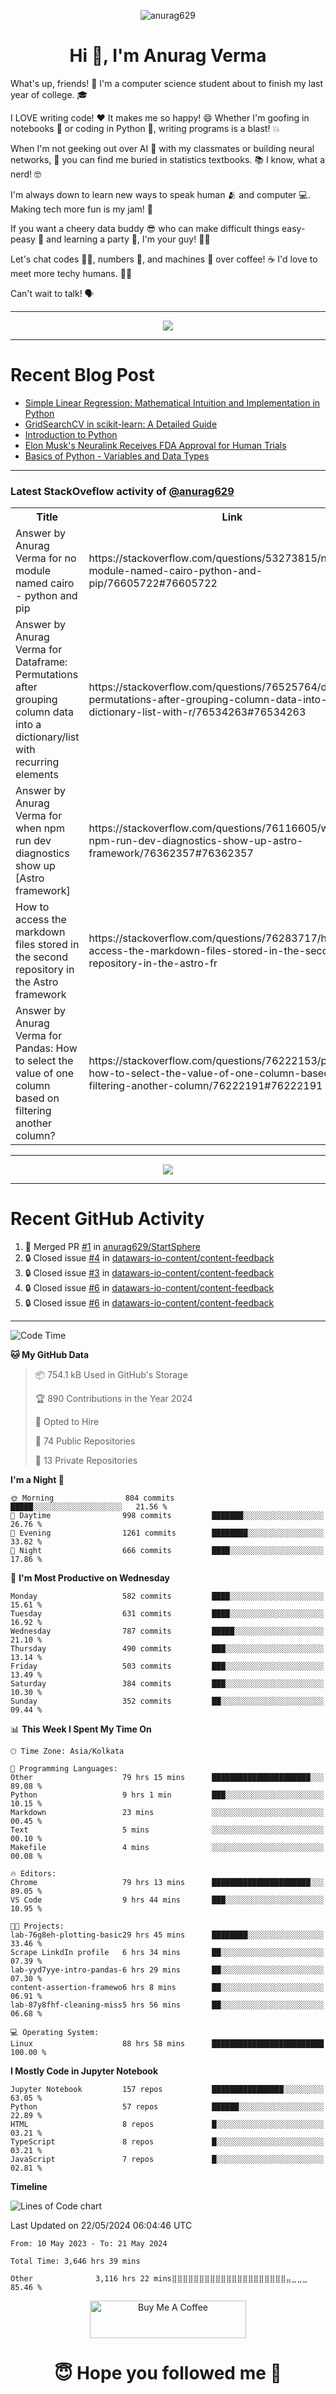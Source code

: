 

<p align="center"> <img src="https://komarev.com/ghpvc/?username=anurag629&label=Profile%20views&color=0e75b6&style=flat" alt="anurag629" /> </p>

<h1 align="center">Hi 👋, I'm Anurag Verma</h1>

What's up, friends! 👋 I'm a computer science student about to finish my last year of college. 🎓

I LOVE writing code! ❤️ It makes me so happy! 😄 Whether I'm goofing in notebooks 📓 or coding in Python 🐍, writing programs is a blast! 💥

When I'm not geeking out over AI 🤖 with my classmates or building neural networks, 🧠 you can find me buried in statistics textbooks. 📚 I know, what a nerd! 🤓

I'm always down to learn new ways to speak human 🫂 and computer 💻. Making tech more fun is my jam! 🍇

If you want a cheery data buddy 😎 who can make difficult things easy-peasy 🥝 and learning a party 🎉, I'm your guy! 🙋‍♂️

Let's chat codes 👨‍💻, numbers 🧮, and machines 🤖 over coffee! ☕ I'd love to meet more techy humans. 💁‍♂️

Can't wait to talk! 🗣️

---

<p align="center">
  <img src="https://spotify-github-profile.vercel.app/api/view.svg?uid=mwvywke3fo2gajpenodnmobfh&cover_image=true&theme=default&show_offline=false&background_color=121212&interchange=false&bar_color=53b14f&bar_color_cover=true">
</p>

---

# Recent Blog Post

<!-- BLOG-POST-LIST:START -->
- [Simple Linear Regression: Mathematical Intuition and Implementation in Python](https://codercops.tech/blog/machine-learning-algorithms/simple-linear-regression-mathematical-intuation)
- [GridSearchCV in scikit-learn: A Detailed Guide](https://codercops.tech/blog/gridsearchcv-in-scikit-learn-a-detailed-guide)
- [Introduction to Python](https://codercops.tech/blog/python-tutorial/introduction-to-python)
- [Elon Musk&#39;s Neuralink Receives FDA Approval for Human Trials](https://codercops.tech/blog/elon-musks-neuralink-receives-fda-approval-for-human-trials)
- [Basics of Python - Variables and Data Types](https://codercops.tech/blog/python-basics-of-python-variables-and-data-types)
<!-- BLOG-POST-LIST:END -->

---

### Latest StackOveflow activity of [@anurag629](https://github.com/anurag629)
<table>
  <tr><th>Title</th><th>Link</th></tr>
  <!-- STACKOVERFLOW:START --><tr><td>Answer by Anurag Verma for no module named cairo - python and pip</td><td>https://stackoverflow.com/questions/53273815/no-module-named-cairo-python-and-pip/76605722#76605722</td></tr><tr><td>Answer by Anurag Verma for Dataframe: Permutations after grouping column data into a dictionary/list with recurring elements</td><td>https://stackoverflow.com/questions/76525764/dataframe-permutations-after-grouping-column-data-into-a-dictionary-list-with-r/76534263#76534263</td></tr><tr><td>Answer by Anurag Verma for when npm run dev diagnostics show up [Astro framework]</td><td>https://stackoverflow.com/questions/76116605/when-npm-run-dev-diagnostics-show-up-astro-framework/76362357#76362357</td></tr><tr><td>How to access the markdown files stored in the second repository in the Astro framework</td><td>https://stackoverflow.com/questions/76283717/how-to-access-the-markdown-files-stored-in-the-second-repository-in-the-astro-fr</td></tr><tr><td>Answer by Anurag Verma for Pandas: How to select the value of one column based on filtering another column?</td><td>https://stackoverflow.com/questions/76222153/pandas-how-to-select-the-value-of-one-column-based-on-filtering-another-column/76222191#76222191</td></tr><!-- STACKOVERFLOW:END -->
</table>

---

<p align="center">
  <img alig src="https://github-profile-trophy.vercel.app/?username=anurag629&theme=onedark&column=-1" />
</p>

---

# Recent GitHub Activity
<!--START_SECTION:activity-->
1. 🎉 Merged PR [#1](https://github.com/anurag629/StartSphere/pull/1) in [anurag629/StartSphere](https://github.com/anurag629/StartSphere)
2. 🔒 Closed issue [#4](https://github.com/datawars-io-content/content-feedback/issues/4) in [datawars-io-content/content-feedback](https://github.com/datawars-io-content/content-feedback)
3. 🔒 Closed issue [#3](https://github.com/datawars-io-content/content-feedback/issues/3) in [datawars-io-content/content-feedback](https://github.com/datawars-io-content/content-feedback)
4. 🔒 Closed issue [#6](https://github.com/datawars-io-content/content-feedback/issues/6) in [datawars-io-content/content-feedback](https://github.com/datawars-io-content/content-feedback)
5. 🔒 Closed issue [#6](https://github.com/datawars-io-content/content-feedback/issues/6) in [datawars-io-content/content-feedback](https://github.com/datawars-io-content/content-feedback)
<!--END_SECTION:activity-->

---

<!--START_SECTION:waka-->
![Code Time](http://img.shields.io/badge/Code%20Time-3%2C651%20hrs%2024%20mins-blue)

**🐱 My GitHub Data** 

> 📦 754.1 kB Used in GitHub's Storage 
 > 
> 🏆 890 Contributions in the Year 2024
 > 
> 💼 Opted to Hire
 > 
> 📜 74 Public Repositories 
 > 
> 🔑 13 Private Repositories 
 > 
**I'm a Night 🦉** 

```text
🌞 Morning                804 commits         █████░░░░░░░░░░░░░░░░░░░░   21.56 % 
🌆 Daytime                998 commits         ███████░░░░░░░░░░░░░░░░░░   26.76 % 
🌃 Evening                1261 commits        ████████░░░░░░░░░░░░░░░░░   33.82 % 
🌙 Night                  666 commits         ████░░░░░░░░░░░░░░░░░░░░░   17.86 % 
```
📅 **I'm Most Productive on Wednesday** 

```text
Monday                   582 commits         ████░░░░░░░░░░░░░░░░░░░░░   15.61 % 
Tuesday                  631 commits         ████░░░░░░░░░░░░░░░░░░░░░   16.92 % 
Wednesday                787 commits         █████░░░░░░░░░░░░░░░░░░░░   21.10 % 
Thursday                 490 commits         ███░░░░░░░░░░░░░░░░░░░░░░   13.14 % 
Friday                   503 commits         ███░░░░░░░░░░░░░░░░░░░░░░   13.49 % 
Saturday                 384 commits         ███░░░░░░░░░░░░░░░░░░░░░░   10.30 % 
Sunday                   352 commits         ██░░░░░░░░░░░░░░░░░░░░░░░   09.44 % 
```


📊 **This Week I Spent My Time On** 

```text
🕑︎ Time Zone: Asia/Kolkata

💬 Programming Languages: 
Other                    79 hrs 15 mins      ██████████████████████░░░   89.08 % 
Python                   9 hrs 1 min         ███░░░░░░░░░░░░░░░░░░░░░░   10.15 % 
Markdown                 23 mins             ░░░░░░░░░░░░░░░░░░░░░░░░░   00.45 % 
Text                     5 mins              ░░░░░░░░░░░░░░░░░░░░░░░░░   00.10 % 
Makefile                 4 mins              ░░░░░░░░░░░░░░░░░░░░░░░░░   00.08 % 

🔥 Editors: 
Chrome                   79 hrs 13 mins      ██████████████████████░░░   89.05 % 
VS Code                  9 hrs 44 mins       ███░░░░░░░░░░░░░░░░░░░░░░   10.95 % 

🐱‍💻 Projects: 
lab-76g8eh-plotting-basic29 hrs 45 mins      ████████░░░░░░░░░░░░░░░░░   33.46 % 
Scrape LinkdIn profile   6 hrs 34 mins       ██░░░░░░░░░░░░░░░░░░░░░░░   07.39 % 
lab-yyd7yye-intro-pandas-6 hrs 29 mins       ██░░░░░░░░░░░░░░░░░░░░░░░   07.30 % 
content-assertion-framewo6 hrs 8 mins        ██░░░░░░░░░░░░░░░░░░░░░░░   06.91 % 
lab-87y8fhf-cleaning-miss5 hrs 56 mins       ██░░░░░░░░░░░░░░░░░░░░░░░   06.68 % 

💻 Operating System: 
Linux                    88 hrs 58 mins      █████████████████████████   100.00 % 
```

**I Mostly Code in Jupyter Notebook** 

```text
Jupyter Notebook         157 repos           ████████████████░░░░░░░░░   63.05 % 
Python                   57 repos            ██████░░░░░░░░░░░░░░░░░░░   22.89 % 
HTML                     8 repos             █░░░░░░░░░░░░░░░░░░░░░░░░   03.21 % 
TypeScript               8 repos             █░░░░░░░░░░░░░░░░░░░░░░░░   03.21 % 
JavaScript               7 repos             █░░░░░░░░░░░░░░░░░░░░░░░░   02.81 % 
```



**Timeline**

![Lines of Code chart](https://raw.githubusercontent.com/anurag629/anurag629/main/assets/bar_graph.png)


 Last Updated on 22/05/2024 06:04:46 UTC
<!--END_SECTION:waka-->

<!--START_SECTION:waka-simple-->

```text
From: 10 May 2023 - To: 21 May 2024

Total Time: 3,646 hrs 39 mins

Other              3,116 hrs 22 mins⣿⣿⣿⣿⣿⣿⣿⣿⣿⣿⣿⣿⣿⣿⣿⣿⣿⣿⣿⣿⣿⣤⣀⣀⣀   85.46 %
```

<!--END_SECTION:waka-simple-->

<p align="center"> 
<a href="https://www.buymeacoffee.com/anurag629" target="_blank"><img src="https://cdn.buymeacoffee.com/buttons/default-orange.png" alt="Buy Me A Coffee" height="60" width="250"></a>
</p>


<h1 align="center"> 😇 Hope you followed me 🥰  </h1>
